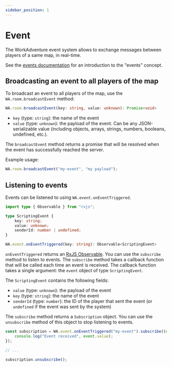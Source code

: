 ```yaml
---
sidebar_position: 1
---
```


# Event

The WorkAdventure event system allows to exchange messages between players of a same map, in real-time.

See the [events documentation](../events.md) for an introduction to the "events" concept.

## Broadcasting an event to all players of the map

To broadcast an event to all players of the map, use the `WA.room.broadcastEvent` method:

```typescript
WA.room.broadcastEvent(key: string, value: unknown): Promise<void>
```

- `key` (type: `string`): the name of the event
- `value` (type: `unknown`): the payload of the event. Can be any JSON-serializable value (including objects, arrays, strings, numbers, booleans, undefined, etc.).

The `broadcastEvent` method returns a promise that will be resolved when the event has successfully reached the server.

Example usage:

```typescript
WA.room.broadcastEvent("my-event", "my payload");
```

## Listening to events

Events can be listened to using `WA.event.onEventTriggered`.

```typescript
import type { Observable } from "rxjs";

type ScriptingEvent {
    key: string;
    value: unknown;
    senderId: number | undefined;
}

WA.event.onEventTriggered(key: string): Observable<ScriptingEvent>
```

`onEventTriggered` returns an [RxJS Observable](https://rxjs.dev/guide/observable). You can use the `subscribe` method
to listen to events. The `subscribe` method takes a callback function that will be called each time an event is received.
The callback function takes a single argument: the `event` object of type `ScriptingEvent`.

The `ScriptingEvent` contains the following fields:

- `value` (type: `unknown`): the payload of the event
- `key` (type: `string`): the name of the event
- `senderId` (type: `number`): the ID of the player that sent the event (or `undefined` if the event was sent by the system)

The `subscribe` method returns a `Subscription` object. You can use the `unsubscribe` method of this object to stop listening to events.

```typescript
const subscription = WA.event.onEventTriggered("my-event").subscribe((event) => {
    console.log("Event received", event.value);
});

// ...

subscription.unsubscribe();
```
